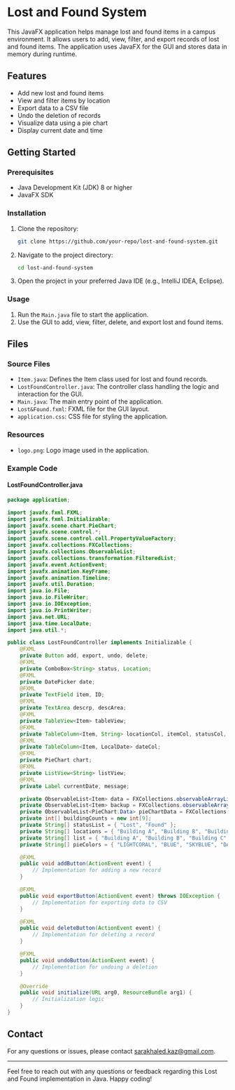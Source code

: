 # Lost and Found System

This JavaFX application helps manage lost and found items in a campus environment. It allows users to add, view, filter, and export records of lost and found items. The application uses JavaFX for the GUI and stores data in memory during runtime.

## Features
- Add new lost and found items
- View and filter items by location
- Export data to a CSV file
- Undo the deletion of records
- Visualize data using a pie chart
- Display current date and time

## Getting Started

### Prerequisites
- Java Development Kit (JDK) 8 or higher
- JavaFX SDK

### Installation
1. Clone the repository:
   ```bash
   git clone https://github.com/your-repo/lost-and-found-system.git
   ```
2. Navigate to the project directory:
   ```bash
   cd lost-and-found-system
   ```
3. Open the project in your preferred Java IDE (e.g., IntelliJ IDEA, Eclipse).

### Usage
1. Run the `Main.java` file to start the application.
2. Use the GUI to add, view, filter, delete, and export lost and found items.

## Files

### Source Files
- `Item.java`: Defines the Item class used for lost and found records.
- `LostFoundController.java`: The controller class handling the logic and interaction for the GUI.
- `Main.java`: The main entry point of the application.
- `Lost&Found.fxml`: FXML file for the GUI layout.
- `application.css`: CSS file for styling the application.

### Resources
- `logo.png`: Logo image used in the application.

### Example Code
#### LostFoundController.java
```java
package application;

import javafx.fxml.FXML;
import javafx.fxml.Initializable;
import javafx.scene.chart.PieChart;
import javafx.scene.control.*;
import javafx.scene.control.cell.PropertyValueFactory;
import javafx.collections.FXCollections;
import javafx.collections.ObservableList;
import javafx.collections.transformation.FilteredList;
import javafx.event.ActionEvent;
import javafx.animation.KeyFrame;
import javafx.animation.Timeline;
import javafx.util.Duration;
import java.io.File;
import java.io.FileWriter;
import java.io.IOException;
import java.io.PrintWriter;
import java.net.URL;
import java.time.LocalDate;
import java.util.*;

public class LostFoundController implements Initializable {
    @FXML
    private Button add, export, undo, delete;
    @FXML
    private ComboBox<String> status, Location;
    @FXML
    private DatePicker date;
    @FXML
    private TextField item, ID;
    @FXML
    private TextArea descrp, descArea;
    @FXML
    private TableView<Item> tableView;
    @FXML
    private TableColumn<Item, String> locationCol, itemCol, statusCol, IDCol, descpCol;
    @FXML
    private TableColumn<Item, LocalDate> dateCol;
    @FXML
    private PieChart chart;
    @FXML
    private ListView<String> listView;
    @FXML
    private Label currentDate, message;

    private ObservableList<Item> data = FXCollections.observableArrayList();
    private ObservableList<Item> backup = FXCollections.observableArrayList();
    private ObservableList<PieChart.Data> pieChartData = FXCollections.observableArrayList();
    private int[] buildingCounts = new int[9];
    private String[] statusList = { "Lost", "Found" };
    private String[] locations = { "Building A", "Building B", "Building C", "Building D", "GYM", "Auditorium", "Library", "Student Commons", "Welcome Center" };
    private String[] list = { "Building A", "Building B", "Building C", "Building D", "GYM", "Auditorium", "Library", "Student Commons", "Welcome Center", "All Locations" };
    private String[] pieColors = { "LIGHTCORAL", "BLUE", "SKYBLUE", "DARKRED", "DARKSLATEBLUE", "RED", "MAROON", "TEAL", "NAVY" };

    @FXML
    public void addButton(ActionEvent event) {
        // Implementation for adding a new record
    }

    @FXML
    public void exportButton(ActionEvent event) throws IOException {
        // Implementation for exporting data to CSV
    }

    @FXML
    public void deleteButton(ActionEvent event) {
        // Implementation for deleting a record
    }

    @FXML
    public void undoButton(ActionEvent event) {
        // Implementation for undoing a deletion
    }

    @Override
    public void initialize(URL arg0, ResourceBundle arg1) {
        // Initialization logic
    }
}
```
## Contact

For any questions or issues, please contact sarakhaled.kaz@gmail.com.

---
Feel free to reach out with any questions or feedback regarding this Lost and Found implementation in Java. Happy coding!
